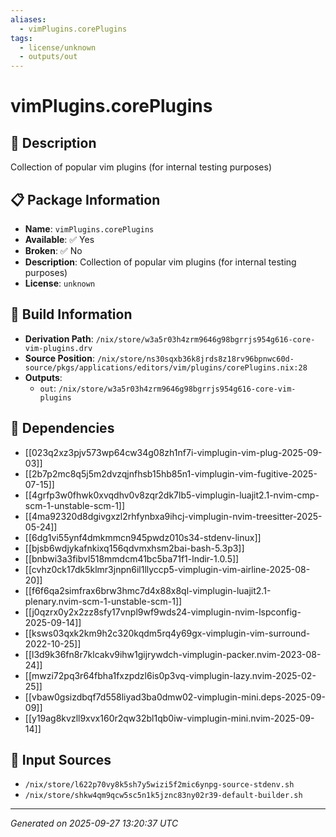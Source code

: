 ```yaml
---
aliases:
  - vimPlugins.corePlugins
tags:
  - license/unknown
  - outputs/out
---
```


# vimPlugins.corePlugins

## 📝 Description

Collection of popular vim plugins (for internal testing purposes)

## 📋 Package Information

- **Name**: `vimPlugins.corePlugins`
- **Available**: ✅ Yes
- **Broken**: ✅ No
- **Description**: Collection of popular vim plugins (for internal testing purposes)
- **License**: `unknown`

## 🔧 Build Information

- **Derivation Path**: `/nix/store/w3a5r03h4zrm9646g98bgrrjs954g616-core-vim-plugins.drv`
- **Source Position**: `/nix/store/ns30sqxb36k8jrds8z18rv96bpnwc60d-source/pkgs/applications/editors/vim/plugins/corePlugins.nix:28`
- **Outputs**:
  - `out`:  `/nix/store/w3a5r03h4zrm9646g98bgrrjs954g616-core-vim-plugins`

## 🔗 Dependencies

- [[023q2xz3pjv573wp64cw34g08zh1nf7i-vimplugin-vim-plug-2025-09-03]]
- [[2b7p2mc8q5j5m2dvzqjnfhsb15hb85n1-vimplugin-vim-fugitive-2025-07-15]]
- [[4grfp3w0fhwk0xvqdhv0v8zqr2dk7lb5-vimplugin-luajit2.1-nvim-cmp-scm-1-unstable-scm-1]]
- [[4ma92320d8dgivgxzl2rhfynbxa9ihcj-vimplugin-nvim-treesitter-2025-05-24]]
- [[6dg1vi55ynf4dmkmmcn945pwdz010s34-stdenv-linux]]
- [[bjsb6wdjykafnkixq156qdvmxhsm2bai-bash-5.3p3]]
- [[bnbwi3a3fibvl518mmdcm41bc5ba71f1-lndir-1.0.5]]
- [[cvhz0ck17dk5klmr3jnpn6il1llyccp5-vimplugin-vim-airline-2025-08-20]]
- [[f6f6qa2simfrax6brw3hmc7d4x88x8ql-vimplugin-luajit2.1-plenary.nvim-scm-1-unstable-scm-1]]
- [[j0qzrx0y2x2zz8sfy17vnpl9wf9wds24-vimplugin-nvim-lspconfig-2025-09-14]]
- [[ksws03qxk2km9h2c320kqdm5rq4y69gx-vimplugin-vim-surround-2022-10-25]]
- [[l3d9k36fn8r7klcakv9ihw1gijrywdch-vimplugin-packer.nvim-2023-08-24]]
- [[mwzi72pq3r64fbha1fxzpdzl6is0p3vq-vimplugin-lazy.nvim-2025-02-25]]
- [[vbaw0gsizdbqf7d558liyad3ba0dmw02-vimplugin-mini.deps-2025-09-09]]
- [[y19ag8kvzll9xvx160r2qw32bl1qb0iw-vimplugin-mini.nvim-2025-09-14]]

## 📁 Input Sources

- `/nix/store/l622p70vy8k5sh7y5wizi5f2mic6ynpg-source-stdenv.sh`
- `/nix/store/shkw4qm9qcw5sc5n1k5jznc83ny02r39-default-builder.sh`

---
*Generated on 2025-09-27 13:20:37 UTC*
